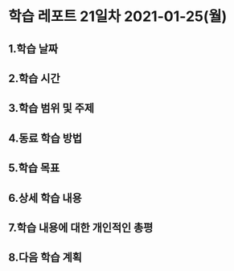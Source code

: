 # 학습 레포트 21일차 2021-01-25(월)
## 1.학습 날짜
## 2.학습 시간
## 3.학습 범위 및 주제
## 4.동료 학습 방법
## 5.학습 목표
## 6.상세 학습 내용
## 7.학습 내용에 대한 개인적인 총평
## 8.다음 학습 계획